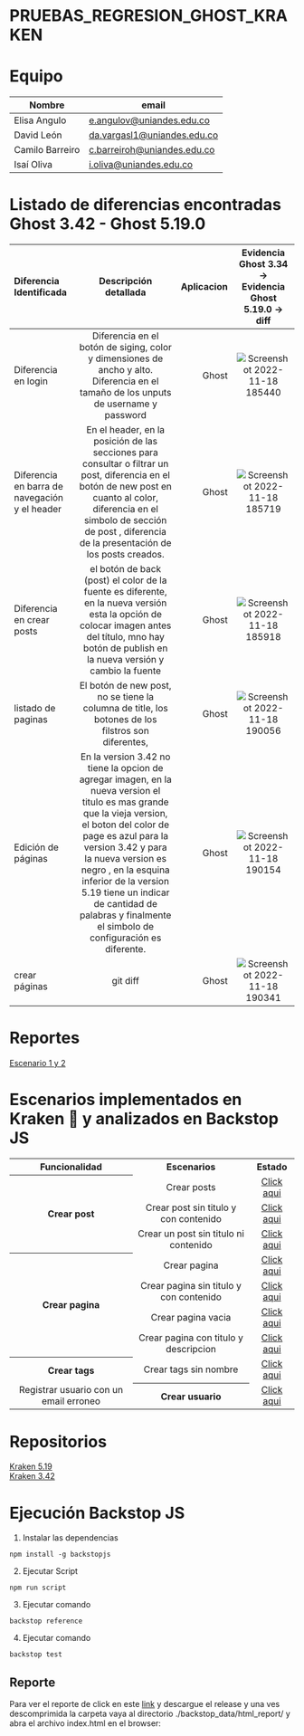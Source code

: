 # PRUEBAS_REGRESION_GHOST_KRAKEN
 
 # Equipo 

| Nombre            | email |
| -------------     | ------------- |
| Elisa Angulo      | e.angulov@uniandes.edu.co  |
| David León        | da.vargasl1@uniandes.edu.co   |
| Camilo Barreiro   | c.barreiroh@uniandes.edu.co  |
| Isaí Oliva        | i.oliva@uniandes.edu.co  |

# Listado de diferencias encontradas Ghost 3.42 - Ghost 5.19.0

| Diferencia Identificada | Descripción detallada | Aplicacion | Evidencia Ghost 3.34 -> Evidencia Ghost 5.19.0 -> diff |
| :---         |     :---:      |          ---: |     :---:      |
| Diferencia en login   | Diferencia en el botón de siging, color y dimensiones de ancho y alto. Diferencia en el tamaño de los unputs de username y password    | Ghost         |![Screenshot 2022-11-18 185440](https://user-images.githubusercontent.com/111364928/202816586-c1e19fa6-066e-49d4-bbbf-6a6d1d4dc414.jpg)|
| Diferencia en barra de navegación y el header     | En el header, en la posición de las secciones para consultar o filtrar un post, diferencia en el botón de new post en cuanto al color, diferencia en el simbolo de sección de post , diferencia de la presentación de los posts creados. | Ghost         |![Screenshot 2022-11-18 185719](https://user-images.githubusercontent.com/111364928/202816810-1a01b634-4ac6-48b1-9b8a-dee580961c4c.jpg) |
| Diferencia en crear posts    |el botón de back (post) el color de la fuente es diferente, en la nueva versión esta la opción de colocar imagen antes del título, mno hay botón de publish en la nueva versión y cambio la fuente| Ghost         |![Screenshot 2022-11-18 185918](https://user-images.githubusercontent.com/111364928/202816987-5cf36ca7-6f05-435a-8411-ed776ea1ff48.jpg)|
| listado de paginas   | El botón de new post, no se tiene la columna de title, los botones de los filstros son diferentes, | Ghost         |![Screenshot 2022-11-18 190056](https://user-images.githubusercontent.com/111364928/202817193-389d2dd6-13a8-4447-a044-dc9d226a889a.jpg)|
| Edición de páginas     | En la version 3.42 no tiene la opcion de agregar imagen, en la nueva version el titulo es mas grande que la vieja version, el boton del color de page es azul para la version 3.42 y para la nueva version es negro   , en la esquina inferior de la version 5.19 tiene un indicar de cantidad de palabras y finalmente el simbolo de configuración es diferente.  | Ghost         |![Screenshot 2022-11-18 190154](https://user-images.githubusercontent.com/111364928/202817290-210e34ca-f53a-45db-9a12-313865e1af72.jpg)|
| crear páginas     | git diff       | Ghost         |![Screenshot 2022-11-18 190341](https://user-images.githubusercontent.com/111364928/202817465-9f4bf4c5-4b68-44fd-b049-1d404aeb9155.jpg)|

# Reportes

[Escenario 1 y 2](https://uniandes-my.sharepoint.com/:w:/g/personal/da_vargasl1_uniandes_edu_co/EZcX7cm9yhlNvq4bDLYuxhkB_wF76dtIaLq6UvA1tMpClg?e=C4ySrE)
<br/>

# Escenarios implementados en Kraken 🐙 y analizados en Backstop JS

<table align="center">
<tr align="center">
<th><center>Funcionalidad</center></th>
<th><center>Escenarios</center></th>
<th><center>Estado</center></th>
</tr>
<tr align="center">
<th rowspan="4"><center> Crear post</center></th>
<td>Crear posts</td>
<td><a href="https://github.com/ELISAANGULO/pruebaskraken/tree/main/reports/Funcionalidad_Crear_Post">Click aqui</a></td>
</tr>
<tr align="center">
<td>Crear post sin titulo y con contenido</td>
<td><a href="https://github.com/ELISAANGULO/pruebaskraken/tree/main/reports/Funcionalidad_Crear_Post">Click aqui</a></td>
</tr>
<tr align="center">
<td>Crear un post sin titulo ni contenido</td>
<td><a href="https://github.com/ELISAANGULO/pruebaskraken/tree/main/reports/Funcionalidad_Crear_Post">Click aqui</a></td>
</tr>
<tr align="center">
</tr>
<tr align="center">
<th rowspan="4"><center>Crear pagina</center></th>
<td>Crear pagina </td>
<td><a href="https://github.com/ELISAANGULO/pruebaskraken/tree/main/reports/Crear_Pagina_Nueva">Click aqui</a></td>
</tr>
<tr align="center">
<td>Crear pagina sin titulo y con contenido</td>
<td><a href="https://github.com/ELISAANGULO/pruebaskraken/tree/main/reports/Crear_Pagina_Sin_Titulo_Con_Contenido">Click aqui</a></td>
</tr>
<tr align="center">
<td>Crear pagina vacia</td>
<td><a href="https://github.com/ELISAANGULO/pruebaskraken/tree/main/reports/Crear_Pagina_Vacia">Click aqui</a></td>
</tr>
<tr align="center">
<td>Crear pagina con titulo y descripcion</td>
<td><a href="https://github.com/ELISAANGULO/pruebaskraken/tree/main/reports/Crear_pagina_con_titulo_con_descripcion">Click aqui</a></td>
</tr>
<tr align="center">
<th rowspan="4"><center> Crear tags</center></th>
<td>Crear tags sin nombre</td>
<td><a href="https://github.com/ELISAANGULO/pruebaskraken/tree/main/reports/Crear_Tag_Sin_Nombre">Click aqui</a></td>
</tr>
<tr align="center">
</tr>
<tr align="center">
</tr>
</tr>
<tr align="center">
<th rowspan="4"><center> Crear usuario</center></th>
</tr>
<tr align="center">
<td>Registrar usuario con un email erroneo</td>
<td><a href="https://github.com/ELISAANGULO/pruebaskraken/tree/main/reports/Crear_Usuario_Email_Incorrecto">Click aqui</a></td>
</tr>
</table>

# Repositorios

[Kraken 5.19](https://github.com/ELISAANGULO/pruebaskraken)
<br/>
[Kraken 3.42](https://github.com/CBarreiro22/Ghost3.2-test)

# Ejecución Backstop JS

1. Instalar las dependencias

```shell
npm install -g backstopjs
```

2. Ejecutar Script

```shell
npm run script
```

3. Ejecutar comando

```shell
backstop reference
```

4. Ejecutar comando

```shell
backstop test
```
## Reporte

Para ver el reporte de click en este [link](https://github.com/david-lyon-uniandes/PRUEBAS_REGRESION_GHOST_KRAKEN/releases/tag/v.1.1.0) y descargue el release y una ves descomprimida la carpeta vaya al directorio ./backstop_data/html_report/ y abra el archivo index.html en el browser:

